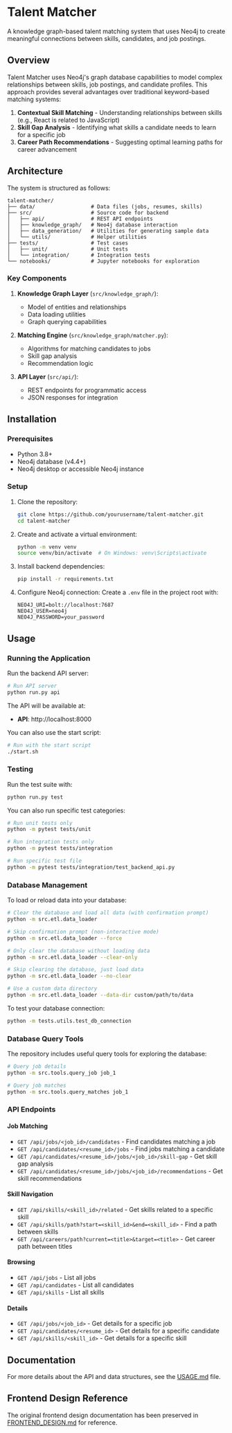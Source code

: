 # Talent Matcher

A knowledge graph-based talent matching system that uses Neo4j to create meaningful connections between skills, candidates, and job postings.

## Overview

Talent Matcher uses Neo4j's graph database capabilities to model complex relationships between skills, job postings, and candidate profiles. This approach provides several advantages over traditional keyword-based matching systems:

1. **Contextual Skill Matching** - Understanding relationships between skills (e.g., React is related to JavaScript)
2. **Skill Gap Analysis** - Identifying what skills a candidate needs to learn for a specific job
3. **Career Path Recommendations** - Suggesting optimal learning paths for career advancement

## Architecture

The system is structured as follows:

```
talent-matcher/
├── data/                  # Data files (jobs, resumes, skills)
├── src/                   # Source code for backend
│   ├── api/               # REST API endpoints
│   ├── knowledge_graph/   # Neo4j database interaction
│   ├── data_generation/   # Utilities for generating sample data
│   └── utils/             # Helper utilities
├── tests/                 # Test cases
│   ├── unit/              # Unit tests
│   └── integration/       # Integration tests
└── notebooks/             # Jupyter notebooks for exploration
```

### Key Components

1. **Knowledge Graph Layer** (`src/knowledge_graph/`):

   - Model of entities and relationships
   - Data loading utilities
   - Graph querying capabilities

2. **Matching Engine** (`src/knowledge_graph/matcher.py`):

   - Algorithms for matching candidates to jobs
   - Skill gap analysis
   - Recommendation logic

3. **API Layer** (`src/api/`):
   - REST endpoints for programmatic access
   - JSON responses for integration

## Installation

### Prerequisites

- Python 3.8+
- Neo4j database (v4.4+)
- Neo4j desktop or accessible Neo4j instance

### Setup

1. Clone the repository:

   ```bash
   git clone https://github.com/yourusername/talent-matcher.git
   cd talent-matcher
   ```

2. Create and activate a virtual environment:

   ```bash
   python -m venv venv
   source venv/bin/activate  # On Windows: venv\Scripts\activate
   ```

3. Install backend dependencies:

   ```bash
   pip install -r requirements.txt
   ```

4. Configure Neo4j connection:
   Create a `.env` file in the project root with:
   ```
   NEO4J_URI=bolt://localhost:7687
   NEO4J_USER=neo4j
   NEO4J_PASSWORD=your_password
   ```

## Usage

### Running the Application

Run the backend API server:

```bash
# Run API server
python run.py api
```

The API will be available at:

- **API**: http://localhost:8000

You can also use the start script:

```bash
# Run with the start script
./start.sh
```

### Testing

Run the test suite with:

```bash
python run.py test
```

You can also run specific test categories:

```bash
# Run unit tests only
python -m pytest tests/unit

# Run integration tests only
python -m pytest tests/integration

# Run specific test file
python -m pytest tests/integration/test_backend_api.py
```

### Database Management

To load or reload data into your database:

```bash
# Clear the database and load all data (with confirmation prompt)
python -m src.etl.data_loader

# Skip confirmation prompt (non-interactive mode)
python -m src.etl.data_loader --force

# Only clear the database without loading data
python -m src.etl.data_loader --clear-only

# Skip clearing the database, just load data
python -m src.etl.data_loader --no-clear

# Use a custom data directory
python -m src.etl.data_loader --data-dir custom/path/to/data
```

To test your database connection:

```bash
python -m tests.utils.test_db_connection
```

### Database Query Tools

The repository includes useful query tools for exploring the database:

```bash
# Query job details
python -m src.tools.query_job job_1

# Query job matches
python -m src.tools.query_matches job_1
```

### API Endpoints

#### Job Matching

- `GET /api/jobs/<job_id>/candidates` - Find candidates matching a job
- `GET /api/candidates/<resume_id>/jobs` - Find jobs matching a candidate
- `GET /api/candidates/<resume_id>/jobs/<job_id>/skill-gap` - Get skill gap analysis
- `GET /api/candidates/<resume_id>/jobs/<job_id>/recommendations` - Get skill recommendations

#### Skill Navigation

- `GET /api/skills/<skill_id>/related` - Get skills related to a specific skill
- `GET /api/skills/path?start=<skill_id>&end=<skill_id>` - Find a path between skills
- `GET /api/careers/path?current=<title>&target=<title>` - Get career path between titles

#### Browsing

- `GET /api/jobs` - List all jobs
- `GET /api/candidates` - List all candidates
- `GET /api/skills` - List all skills

#### Details

- `GET /api/jobs/<job_id>` - Get details for a specific job
- `GET /api/candidates/<resume_id>` - Get details for a specific candidate
- `GET /api/skills/<skill_id>` - Get details for a specific skill

## Documentation

For more details about the API and data structures, see the [USAGE.md](USAGE.md) file.

## Frontend Design Reference

The original frontend design documentation has been preserved in [FRONTEND_DESIGN.md](FRONTEND_DESIGN.md) for reference.

